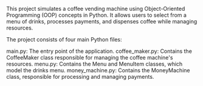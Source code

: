 This project simulates a coffee vending machine using Object-Oriented Programming (OOP) concepts in Python. It allows users to select from a menu of drinks, processes payments, and dispenses coffee while managing resources.

The project consists of four main Python files:

main.py: The entry point of the application.
coffee_maker.py: Contains the CoffeeMaker class responsible for managing the coffee machine's resources.
menu.py: Contains the Menu and MenuItem classes, which model the drinks menu.
money_machine.py: Contains the MoneyMachine class, responsible for processing and managing payments.
